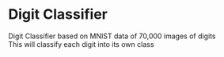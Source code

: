 # Digit Classifier
Digit Classifier based on MNIST data of 70,000 images of digits  
This will classify each digit into its own class  
